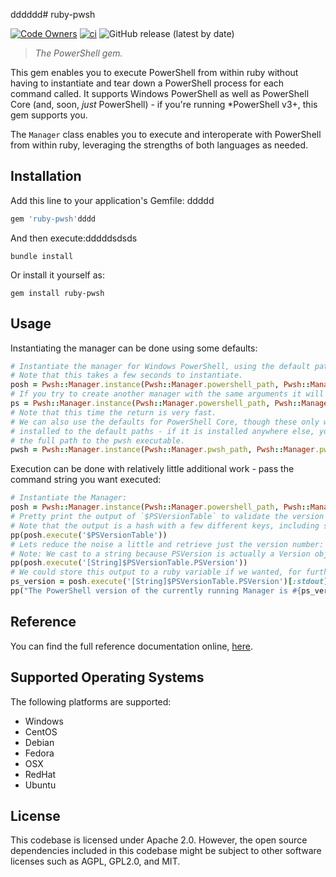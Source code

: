 dddddd# ruby-pwsh

[![Code Owners](https://img.shields.io/badge/owners-DevX--team-blue)](https://github.com/puppetlabs/ruby-pwsh/blob/main/CODEOWNERS)
[![ci](https://github.com/puppetlabs/ruby-pwsh/actions/workflows/ci.yml/badge.svg)](https://github.com/puppetlabs/ruby-pwsh/actions/workflows/ci.yml)
![GitHub release (latest by date)](https://img.shields.io/github/v/release/puppetlabs/ruby-pwsh)

> _The PowerShell gem._

This gem enables you to execute PowerShell from within ruby without having to instantiate and tear down a PowerShell process for each command called.
It supports Windows PowerShell as well as PowerShell Core (and, soon, _just_ PowerShell) - if you're running *PowerShell v3+, this gem supports you.

The `Manager` class enables you to execute and interoperate with PowerShell from within ruby, leveraging the strengths of both languages as needed.

## Installation

Add this line to your application's Gemfile:
ddddd
```ruby
gem 'ruby-pwsh'dddd
```

And then execute:dddddsdsds

```shell
bundle install
```

Or install it yourself as:

```shell
gem install ruby-pwsh
```

## Usage

Instantiating the manager can be done using some defaults:

```ruby
# Instantiate the manager for Windows PowerShell, using the default path and arguments
# Note that this takes a few seconds to instantiate.
posh = Pwsh::Manager.instance(Pwsh::Manager.powershell_path, Pwsh::Manager.powershell_args)
# If you try to create another manager with the same arguments it will reuse the existing one.
ps = Pwsh::Manager.instance(Pwsh::Manager.powershell_path, Pwsh::Manager.powershell_args)
# Note that this time the return is very fast.
# We can also use the defaults for PowerShell Core, though these only work if PowerShell is
# installed to the default paths - if it is installed anywhere else, you'll need to specify
# the full path to the pwsh executable.
pwsh = Pwsh::Manager.instance(Pwsh::Manager.pwsh_path, Pwsh::Manager.pwsh_args)
```

Execution can be done with relatively little additional work - pass the command string you want executed:

```ruby
# Instantiate the Manager:
posh = Pwsh::Manager.instance(Pwsh::Manager.powershell_path, Pwsh::Manager.powershell_args)
# Pretty print the output of `$PSVersionTable` to validate the version of PowerShell running
# Note that the output is a hash with a few different keys, including stdout.
pp(posh.execute('$PSVersionTable'))
# Lets reduce the noise a little and retrieve just the version number:
# Note: We cast to a string because PSVersion is actually a Version object.
pp(posh.execute('[String]$PSVersionTable.PSVersion'))
# We could store this output to a ruby variable if we wanted, for further use:
ps_version = posh.execute('[String]$PSVersionTable.PSVersion')[:stdout].strip
pp("The PowerShell version of the currently running Manager is #{ps_version}")
```

## Reference

You can find the full reference documentation online, [here](https://rubydoc.info/gems/ruby-pwsh).

<!-- ## Development

After checking out the repo, run `bin/setup` to install dependencies. Then, run `rake spec` to run the tests. You can also run `bin/console` for an interactive prompt that will allow you to experiment.

To install this gem onto your local machine, run `bundle exec rake install`. To release a new version, update the version number in `version.rb`, and then run `bundle exec rake release`, which will create a git tag for the version, push git commits and tags, and push the `.gem` file to [rubygems.org](https://rubygems.org). -->

## Supported Operating Systems

The following platforms are supported:

- Windows
- CentOS
- Debian
- Fedora
- OSX
- RedHat
- Ubuntu

## License

This codebase is licensed under Apache 2.0. However, the open source dependencies included in this codebase might be subject to other software licenses such as AGPL, GPL2.0, and MIT.
